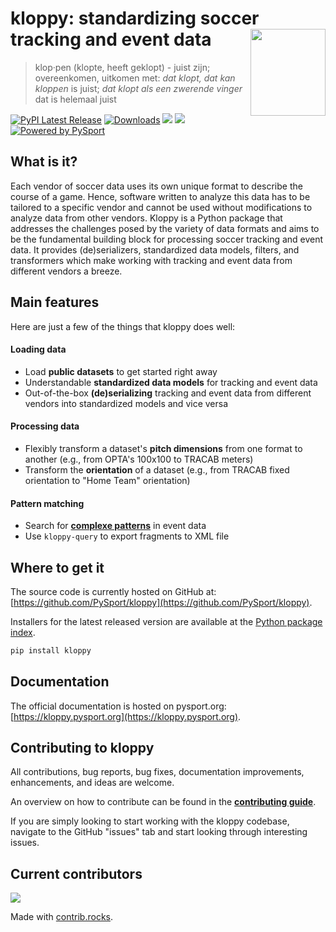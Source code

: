 # kloppy: standardizing soccer tracking and event data <a href='https://kloppy.pysport.org'><img style="width: 120px; height: 139px" src="https://github.com/PySport/kloppy/raw/master/docs/logo.png" align="right" /></a>
> klop·pen (klopte, heeft geklopt) - juist zijn; overeenkomen, uitkomen met: *dat klopt, dat kan kloppen* is juist; *dat klopt als een zwerende vinger* dat is helemaal juist

[![PyPI Latest Release](https://img.shields.io/pypi/v/kloppy.svg)](https://pypi.org/project/kloppy/)
[![Downloads](https://pepy.tech/badge/kloppy/month)](https://pepy.tech/project/kloppy/month)
![](https://img.shields.io/github/license/PySport/kloppy)
![](https://img.shields.io/pypi/pyversions/kloppy)
[![Powered by PySport](https://img.shields.io/badge/powered%20by-PySport-orange.svg?style=flat&colorA=104467&colorB=007D8A)](https://pysport.org)

## What is it?

Each vendor of soccer data uses its own unique format to describe the course of a game. Hence, software written to analyze this data has to be tailored to a specific vendor and cannot be used without modifications to analyze data from other vendors. Kloppy is a Python package that addresses the challenges posed by the variety of data formats and aims to be the fundamental building block for processing soccer tracking and event data. It provides (de)serializers, standardized data models, filters, and transformers which make working with tracking and event data from different vendors a breeze.

## Main features

Here are just a few of the things that kloppy does well:

#### Loading data
- Load **public datasets** to get started right away
- Understandable **standardized data models** for tracking and event data
- Out-of-the-box **(de)serializing** tracking and event data from different vendors into standardized models and vice versa

#### Processing data
- Flexibly transform a dataset's **pitch dimensions** from one format to another (e.g., from OPTA's 100x100 to TRACAB meters)
- Transform the **orientation** of a dataset (e.g., from TRACAB fixed orientation to "Home Team" orientation)

#### Pattern matching
- Search for **[complexe patterns](https://github.com/PySport/kloppy/examples/pattern_matching/repository/README.md)** in event data
- Use `kloppy-query` to export fragments to XML file


## Where to get it

The source code is currently hosted on GitHub at: [https://github.com/PySport/kloppy](https://github.com/PySport/kloppy).

Installers for the latest released version are available at the [Python package index](https://pypi.org/project/kloppy).

```sh
pip install kloppy
```

## Documentation

The official documentation is hosted on pysport.org: [https://kloppy.pysport.org](https://kloppy.pysport.org). 


## Contributing to kloppy

All contributions, bug reports, bug fixes, documentation improvements, enhancements, and ideas are welcome.

An overview on how to contribute can be found in the **[contributing guide](https://kloppy.pysport.org/contributing)**.

If you are simply looking to start working with the kloppy codebase, navigate to the GitHub "issues" tab and start looking through interesting issues.

## Current contributors

<a href="https://github.com/PySport/kloppy/graphs/contributors">
  <img src="https://contrib.rocks/image?repo=PySport/kloppy" />
</a>

Made with [contrib.rocks](https://contrib.rocks).
